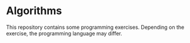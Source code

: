 # Algorithms

This repository contains some programming exercises. Depending on the exercise, the programming language may differ. 
